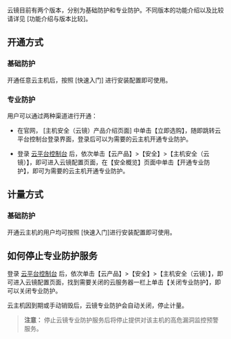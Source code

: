 云镜目前有两个版本，分别为基础防护和专业防护。不同版本的功能介绍以及比较请详见 [功能介绍与版本比较]。

## 开通方式

### 基础防护

开通任意云主机后，按照 [快速入门] 进行安装配置即可使用。
### 专业防护
用户可以通过两种渠道进行开通：

- 在官网， [主机安全（云镜）产品介绍页面] 中单击【立即选购】，随即跳转云平台控制台登录界面，登录后可以为需要的云主机开通专业防护。

- 登录 [云平台控制台](http://console.tcecqpoc.fsphere.cn/) 后，依次单击【云产品】>【安全】>【主机安全（云镜）】，即可进入云镜配置页面，在【安全概览】页面中单击【开通专业防护】，即可为需要的云主机开通专业防护。


## 计量方式

### 基础防护

开通云主机的用户均可按照 [快速入门]进行安装配置即可使用。



## 如何停止专业防护服务
登录 [云平台控制台](http://console.tcecqpoc.fsphere.cn/) 后，依次单击【云产品】>【安全】>【主机安全（云镜）】，即可进入云镜配置页面，找到需要关闭的云服务器一栏上单击【关闭专业防护】，即可以关闭专业防护。

云主机因到期或手动销毁后，云镜专业防护会自动关闭，停止计量。
> **注意：**
> 停止云镜专业防护服务后将停止提供对该主机的高危漏洞监控预警服务。
